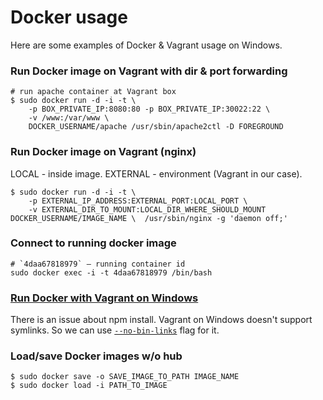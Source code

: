 # Docker usage
Here are some examples of Docker & Vagrant usage on Windows. 

### Run Docker image on Vagrant with dir & port forwarding
```
# run apache container at Vagrant box
$ sudo docker run -d -i -t \
	-p BOX_PRIVATE_IP:8080:80 -p BOX_PRIVATE_IP:30022:22 \
	-v /www:/var/www \
	DOCKER_USERNAME/apache /usr/sbin/apache2ctl -D FOREGROUND
```

### Run Docker image on Vagrant (nginx)
LOCAL - inside image.
EXTERNAL - environment (Vagrant in our case).
```
$ sudo docker run -d -i -t \
    -p EXTERNAL_IP_ADDRESS:EXTERNAL_PORT:LOCAL_PORT \
    -v EXTERNAL_DIR_TO_MOUNT:LOCAL_DIR_WHERE_SHOULD_MOUNT DOCKER_USERNAME/IMAGE_NAME \  /usr/sbin/nginx -g 'daemon off;'
```

### Connect to running docker image 
```
# `4daa67818979` — running container id
sudo docker exec -i -t 4daa67818979 /bin/bash
```

### [Run Docker with Vagrant on Windows](https://github.com/npm/npm/issues/9901#issuecomment-146585579)
There is an issue about npm install. Vagrant on Windows doesn\'t support symlinks. So we can use [`--no-bin-links`](https://docs.npmjs.com/misc/config#bin-links) flag for it.

### Load/save Docker images w/o hub
```
$ sudo docker save -o SAVE_IMAGE_TO_PATH IMAGE_NAME
$ sudo docker load -i PATH_TO_IMAGE
```
